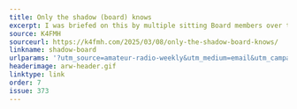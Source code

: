 ```yaml
---
title: Only the shadow (board) knows
excerpt: I was briefed on this by multiple sitting Board members over the past few years.
source: K4FMH
sourceurl: https://k4fmh.com/2025/03/08/only-the-shadow-board-knows/
linkname: shadow-board
urlparams: '?utm_source=amateur-radio-weekly&utm_medium=email&utm_campaign=newsletter'
headerimage: arw-header.gif
linktype: link
order: 7
issue: 373
---
```

